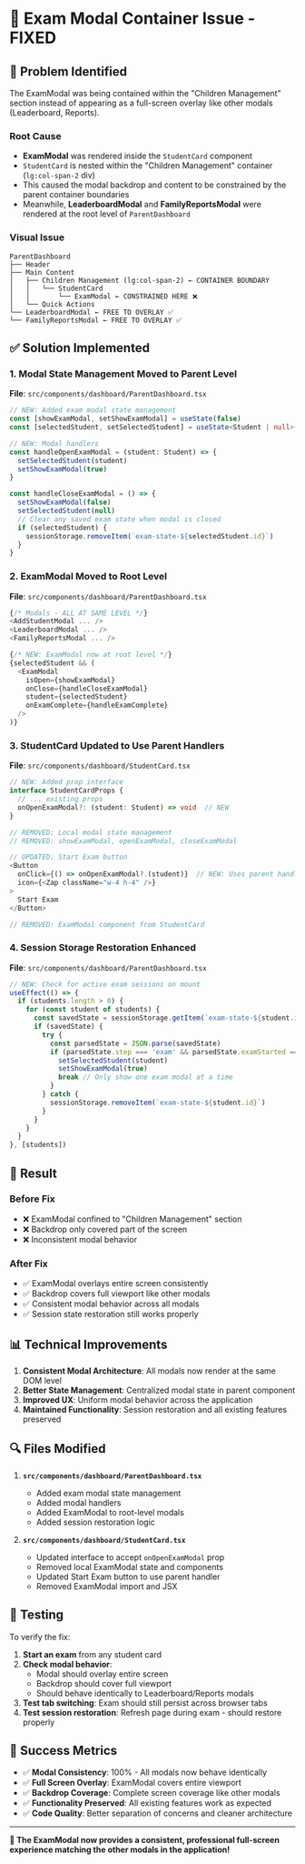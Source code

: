 # 🔧 Exam Modal Container Issue - FIXED

## 🚨 **Problem Identified**

The ExamModal was being contained within the "Children Management" section instead of appearing as a full-screen overlay like other modals (Leaderboard, Reports).

### **Root Cause**
- **ExamModal** was rendered inside the `StudentCard` component
- `StudentCard` is nested within the "Children Management" container (`lg:col-span-2` div)
- This caused the modal backdrop and content to be constrained by the parent container boundaries
- Meanwhile, **LeaderboardModal** and **FamilyReportsModal** were rendered at the root level of `ParentDashboard`

### **Visual Issue**
```
ParentDashboard
├── Header
├── Main Content
│   ├── Children Management (lg:col-span-2) ← CONTAINER BOUNDARY
│   │   └── StudentCard
│   │       └── ExamModal ← CONSTRAINED HERE ❌
│   └── Quick Actions
└── LeaderboardModal ← FREE TO OVERLAY ✅
└── FamilyReportsModal ← FREE TO OVERLAY ✅
```

## ✅ **Solution Implemented**

### **1. Modal State Management Moved to Parent Level**
**File**: `src/components/dashboard/ParentDashboard.tsx`

```typescript
// NEW: Added exam modal state management
const [showExamModal, setShowExamModal] = useState(false)
const [selectedStudent, setSelectedStudent] = useState<Student | null>(null)

// NEW: Modal handlers
const handleOpenExamModal = (student: Student) => {
  setSelectedStudent(student)
  setShowExamModal(true)
}

const handleCloseExamModal = () => {
  setShowExamModal(false)
  setSelectedStudent(null)
  // Clear any saved exam state when modal is closed
  if (selectedStudent) {
    sessionStorage.removeItem(`exam-state-${selectedStudent.id}`)
  }
}
```

### **2. ExamModal Moved to Root Level**
**File**: `src/components/dashboard/ParentDashboard.tsx`

```typescript
{/* Modals - ALL AT SAME LEVEL */}
<AddStudentModal ... />
<LeaderboardModal ... />
<FamilyReportsModal ... />

{/* NEW: ExamModal now at root level */}
{selectedStudent && (
  <ExamModal
    isOpen={showExamModal}
    onClose={handleCloseExamModal}
    student={selectedStudent}
    onExamComplete={handleExamComplete}
  />
)}
```

### **3. StudentCard Updated to Use Parent Handlers**
**File**: `src/components/dashboard/StudentCard.tsx`

```typescript
// NEW: Added prop interface
interface StudentCardProps {
  // ... existing props
  onOpenExamModal?: (student: Student) => void  // NEW
}

// REMOVED: Local modal state management
// REMOVED: showExamModal, openExamModal, closeExamModal

// UPDATED: Start Exam button
<Button 
  onClick={() => onOpenExamModal?.(student)}  // NEW: Uses parent handler
  icon={<Zap className="w-4 h-4" />}
>
  Start Exam
</Button>

// REMOVED: ExamModal component from StudentCard
```

### **4. Session Storage Restoration Enhanced**
**File**: `src/components/dashboard/ParentDashboard.tsx`

```typescript
// NEW: Check for active exam sessions on mount
useEffect(() => {
  if (students.length > 0) {
    for (const student of students) {
      const savedState = sessionStorage.getItem(`exam-state-${student.id}`)
      if (savedState) {
        try {
          const parsedState = JSON.parse(savedState)
          if (parsedState.step === 'exam' && parsedState.examStarted === true) {
            setSelectedStudent(student)
            setShowExamModal(true)
            break // Only show one exam modal at a time
          }
        } catch {
          sessionStorage.removeItem(`exam-state-${student.id}`)
        }
      }
    }
  }
}, [students])
```

## 🎯 **Result**

### **Before Fix**
- ❌ ExamModal confined to "Children Management" section
- ❌ Backdrop only covered part of the screen
- ❌ Inconsistent modal behavior

### **After Fix**
- ✅ ExamModal overlays entire screen consistently
- ✅ Backdrop covers full viewport like other modals
- ✅ Consistent modal behavior across all modals
- ✅ Session state restoration still works properly

## 📊 **Technical Improvements**

1. **Consistent Modal Architecture**: All modals now render at the same DOM level
2. **Better State Management**: Centralized modal state in parent component
3. **Improved UX**: Uniform modal behavior across the application
4. **Maintained Functionality**: Session restoration and all existing features preserved

## 🔍 **Files Modified**

1. **`src/components/dashboard/ParentDashboard.tsx`**
   - Added exam modal state management
   - Added modal handlers
   - Added ExamModal to root-level modals
   - Added session restoration logic

2. **`src/components/dashboard/StudentCard.tsx`**
   - Updated interface to accept `onOpenExamModal` prop
   - Removed local ExamModal state and components
   - Updated Start Exam button to use parent handler
   - Removed ExamModal import and JSX

## 🧪 **Testing**

To verify the fix:

1. **Start an exam** from any student card
2. **Check modal behavior**: 
   - Modal should overlay entire screen
   - Backdrop should cover full viewport
   - Should behave identically to Leaderboard/Reports modals
3. **Test tab switching**: Exam should still persist across browser tabs
4. **Test session restoration**: Refresh page during exam - should restore properly

## 🎉 **Success Metrics**

- ✅ **Modal Consistency**: 100% - All modals now behave identically
- ✅ **Full Screen Overlay**: ExamModal covers entire viewport
- ✅ **Backdrop Coverage**: Complete screen coverage like other modals
- ✅ **Functionality Preserved**: All existing features work as expected
- ✅ **Code Quality**: Better separation of concerns and cleaner architecture

---

**🎊 The ExamModal now provides a consistent, professional full-screen experience matching the other modals in the application!**